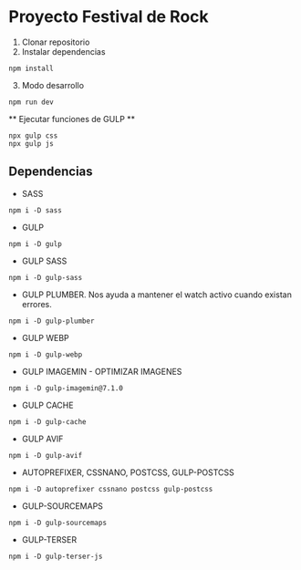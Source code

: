 # Proyecto Festival de Rock

1. Clonar repositorio
2. Instalar dependencias
```
npm install
```

3. Modo desarrollo
```
npm run dev
```

** Ejecutar funciones de GULP **
```
npx gulp css
npx gulp js
```

## Dependencias

- SASS
```
npm i -D sass
```

- GULP
```
npm i -D gulp
```

- GULP SASS
```
npm i -D gulp-sass
```

- GULP PLUMBER. Nos ayuda a mantener el watch activo cuando existan errores.
```
npm i -D gulp-plumber
```

- GULP WEBP
```
npm i -D gulp-webp
```

- GULP IMAGEMIN - OPTIMIZAR IMAGENES
```
npm i -D gulp-imagemin@7.1.0
```

- GULP CACHE
```
npm i -D gulp-cache
```

- GULP AVIF
```
npm i -D gulp-avif
```

- AUTOPREFIXER, CSSNANO, POSTCSS, GULP-POSTCSS
```
npm i -D autoprefixer cssnano postcss gulp-postcss
```

- GULP-SOURCEMAPS
```
npm i -D gulp-sourcemaps
```

- GULP-TERSER
```
npm i -D gulp-terser-js
```
